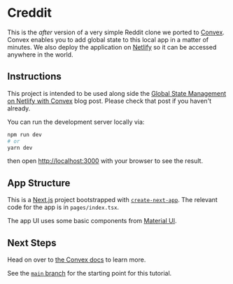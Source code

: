 # Creddit

This is the _after_ version of a very simple Reddit clone we ported
to [Convex](https://convex.dev). Convex enables you to add global state to this
local app in a matter of minutes. We also deploy the application on
[Netlify](https://netlify.com) so it can be accessed anywhere in the world.

## Instructions

This project is intended to be used along side the [Global State Management on
Netlify with Convex](https://www.netlify.com/blog/) blog post. Please check that
post if you haven't already.

You can run the development server locally via:

```bash
npm run dev
# or
yarn dev
```

then open [http://localhost:3000](http://localhost:3000) with your browser to
see the result.

## App Structure

This is a [Next.js](https://nextjs.org/) project bootstrapped with
[`create-next-app`](https://github.com/vercel/next.js/tree/canary/packages/create-next-app).
The relevant code for the app is in `pages/index.tsx`.

The app UI uses some basic components from [Material UI](https://mui.com/).

## Next Steps

Head on over to [the Convex docs](https://docs.convex.dev) to learn more.

See the [`main` branch](https://github.com/get-convex/creddit/tree/main) for
the starting point for this tutorial.
